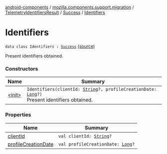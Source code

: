 [android-components](../../../../index.md) / [mozilla.components.support.migration](../../../index.md) / [TelemetryIdentifiersResult](../../index.md) / [Success](../index.md) / [Identifiers](./index.md)

# Identifiers

`data class Identifiers : `[`Success`](../index.md) [(source)](https://github.com/mozilla-mobile/android-components/blob/master/components/support/migration/src/main/java/mozilla/components/support/migration/TelemetryIdentifiers.kt#L25)

Present identifiers obtained.

### Constructors

| Name | Summary |
|---|---|
| [&lt;init&gt;](-init-.md) | `Identifiers(clientId: `[`String`](https://kotlinlang.org/api/latest/jvm/stdlib/kotlin/-string/index.html)`?, profileCreationDate: `[`Long`](https://kotlinlang.org/api/latest/jvm/stdlib/kotlin/-long/index.html)`?)`<br>Present identifiers obtained. |

### Properties

| Name | Summary |
|---|---|
| [clientId](client-id.md) | `val clientId: `[`String`](https://kotlinlang.org/api/latest/jvm/stdlib/kotlin/-string/index.html)`?` |
| [profileCreationDate](profile-creation-date.md) | `val profileCreationDate: `[`Long`](https://kotlinlang.org/api/latest/jvm/stdlib/kotlin/-long/index.html)`?` |
